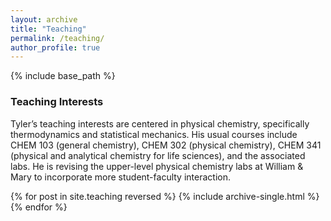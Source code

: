 ```yaml
---
layout: archive
title: "Teaching"
permalink: /teaching/
author_profile: true
---
```


{% include base_path %}

### Teaching Interests
Tyler’s teaching interests are centered in physical chemistry, specifically thermodynamics and statistical mechanics. His usual courses include CHEM 103 (general chemistry), CHEM 302 (physical chemistry), CHEM 341 (physical and analytical chemistry for life sciences), and the associated labs. He is revising the upper-level physical chemistry labs at William & Mary to incorporate more student-faculty interaction.

{% for post in site.teaching reversed %}
  {% include archive-single.html %}
{% endfor %}
